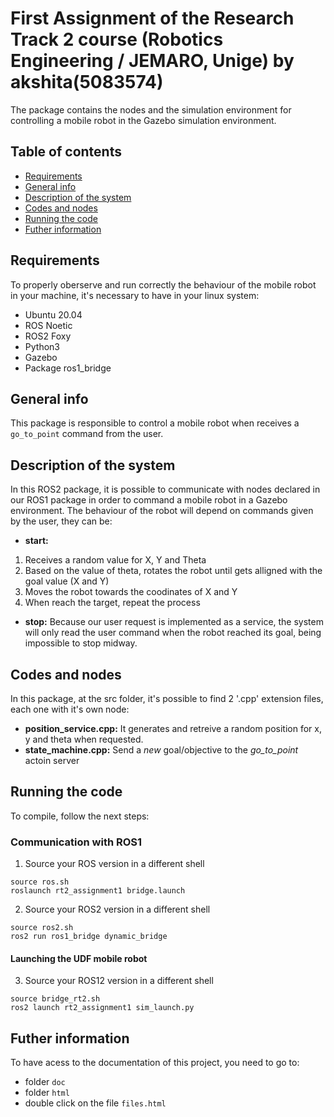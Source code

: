 # First Assignment of the Research Track 2 course (Robotics Engineering / JEMARO, Unige) by akshita(5083574)
The package contains the nodes and the simulation environment for controlling a mobile robot in the Gazebo simulation environment.

## Table of contents
* [Requirements](#requirements)
* [General info](#general-info)
* [Description of the system](#description-of-the-system)
* [Codes and nodes](#codes-and-nodes) 
* [Running the code](#running-the-code) 
* [Futher information](#futher-information)

## Requirements

To properly oberserve and run correctly the behaviour of the mobile robot in your machine, it's necessary to have in your linux system:
- Ubuntu 20.04 
- ROS Noetic
- ROS2 Foxy
- Python3
- Gazebo
- Package ros1_bridge 

## General info

This package is responsible to control a mobile robot when receives a `go_to_point` command from the user.

## Description of the system

In this ROS2 package, it is possible to communicate with nodes declared in our ROS1 package in order to command a mobile robot in a Gazebo environment. 
The behaviour of the robot will depend on commands given by the user, they can be:

- **start:**
1. Receives a random value for X, Y and Theta
2. Based on the value of theta, rotates the robot until gets alligned with the goal value (X and Y)
3. Moves the robot towards the coodinates of X and Y
4. When reach the target, repeat the process

- **stop:** 
Because our user request is implemented as a service, the system will only read the user command when the robot reached its goal, being impossible to stop midway.

## Codes and nodes

In this package, at the src folder, it's possible to find 2 '.cpp' extension files, each one with it's own node:

- **position_service.cpp:** It generates and retreive a random position for x, y and theta when requested.
- **state_machine.cpp:** Send a *new* goal/objective to the *go_to_point* actoin server

## Running the code

To compile, follow the next steps:

### Communication with ROS1

1. Source your ROS version in a different shell
```
source ros.sh
roslaunch rt2_assignment1 bridge.launch
```

2. Source your ROS2 version in a different shell
```
source ros2.sh
ros2 run ros1_bridge dynamic_bridge
```

#### Launching the UDF mobile robot

3. Source your ROS12 version in a different shell
```
source bridge_rt2.sh
ros2 launch rt2_assignment1 sim_launch.py
```

## Futher information

To have acess to the documentation of this project, you need to go to:
- folder `doc`
- folder `html`
- double click on the file `files.html`

